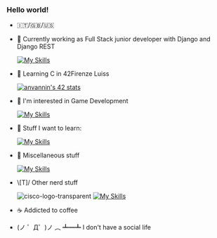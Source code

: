 ### Hello world!

- 🇮🇹/🇬🇧/🇺🇸

- 💼 Currently working as Full Stack junior developer with Django and Django REST

  [![My Skills](https://skillicons.dev/icons?i=django,py,html,css,js,jquery,bootstrap,mysql)](https://skillicons.dev)

- 🌱 Learning C in 42Firenze Luiss

  [![anvannin's 42 stats](https://badge.mediaplus.ma/greenbinary/anvannin?1337Badge=off&UM6P=off)](https://github.com/oakoudad/badge42)

- 🔭 I'm interested in Game Development

  [![My Skills](https://skillicons.dev/icons?i=unity,cs)](https://skillicons.dev)  

- 📖 Stuff I want to learn:

  [![My Skills](https://skillicons.dev/icons?i=rust,react)](https://skillicons.dev)

- 🧰 Miscellaneous stuff

  [![My Skills](https://skillicons.dev/icons?i=linux,git,github,stackoverflow,vscode)](https://skillicons.dev)

- \\[T]/ Other nerd stuff

  ![cisco-logo-transparent](https://user-images.githubusercontent.com/58588029/220912734-1125e687-7c0f-4a01-a137-272f294dc778.png)
  [![My Skills](https://skillicons.dev/icons?i=aws)](https://skillicons.dev)

- ☕ Addicted to coffee

- (ノ ゜Д゜)ノ ︵ ┻━┻ I don't have a social life
